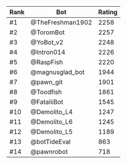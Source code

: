 Rank|Bot|Rating
---|---|---
#1|@TheFreshman1902|2258
#2|@ToromBot|2257
#3|@YoBot_v2|2248
#4|@Intron014|2226
#5|@RaspFish|2220
#6|@magnusglad_bot|1944
#7|@pawn_git|1901
#8|@Toodfish|1861
#9|@FataliiBot|1545
#10|@Demolito_L4|1247
#11|@Demolito_L6|1245
#12|@Demolito_L5|1189
#13|@botTideEval|863
#14|@pawnrobot|718
